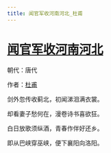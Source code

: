 ```yaml
---
title: 闻官军收河南河北_杜甫
---
```


# [闻官军收河南河北](http://so.gushiwen.org/view_11064.aspx)

朝代：唐代

作者：[杜甫](http://so.gushiwen.org/author_474.aspx)

剑外忽传收蓟北，初闻涕泪满衣裳。

却看妻子愁何在，漫卷诗书喜欲狂。

白日放歌须纵酒，青春作伴好还乡。

即从巴峡穿巫峡，便下襄阳向洛阳。